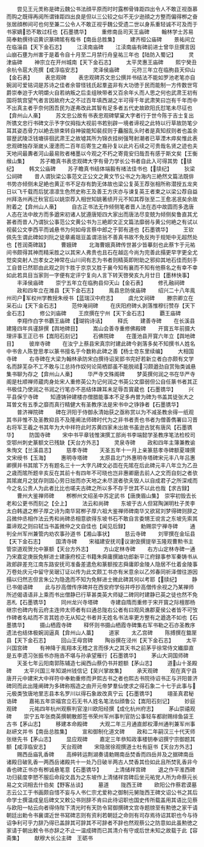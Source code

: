 <!-- { "loadSidebar": true } -->
　　尝见王元羙称是碑云魏公书法顔平原而时时露栁骨锋距四出令人不敢正视亟慕而购之既得再阅所谓锋距四出良是但以三公较之似不无少逊顔之方整而偏得栁之奋张居顔栁间可也何至兼二公令人不敢正视乎魏公受遗二世以身系重轻诚不可及而于书家嫡恐不敢过枉也【石墨镌华】
　　重修南岳司天王庙碑
　　翰林学士苏易简奉勅撰待诏黄识篆碑隂有楷书【南岳总胜集】
　　建齐桓公庙碑
　　景祐间立在临淄县【天下金石志】
　　江渎南庙碑
　　江渎南庙有碑前进士曾华旦撰言因山崩石壅为州害于是着令自十月至二月禁行舟皇祐三年也【陆防入蜀记】
　　灵津庙碑
　　神宗立在开州城南【天下金石志】
　　太平灵惠王庙碑
　　熙宁癸丑余杭令扈大亮撰【咸淳临安志】
　　灵泽侯庙碑
　　元符三年立在临朐县天仰山【金石表】
　　表忠观碑
　　表忠观碑苏文忠公撰并书结法不能如罗池老笔亦自婉润可爱铭词是苏诗之佳者余甞怪钱氏起羣盗非有大功徳于民而能制一方传数世穹爵崇奉迨于大明爝火自若纳叛之后圭组映带者又百余年乆而人思之何也武肃王初有国将筑宫望气者言因故府大之不过百年填西湖之半可得千年武肃笑曰岂有千年而中不出真主者乎奈何困吾民为遂弗改此其智有足多者五代史故欧阳氏怼笔未尽征也【弇州山人槀】
　　苏文忠公故有书表忠观碑擘窠大字者行于世今陈于吉士复出所镌文忠行书碑文示予字仅拇指大视前书若别辟一境者谛视之此特以行草故防笔少耳其姿态骨力以絶去排束转自神骏能知裴叔则于麤服乱头时者是真知叔则者也盖余甞歴武陵泛钱塘徘徊武肃王之故墟其所为锦衣挂树强弩射潮者已草湮木瘁矣惟此表忠观碑独存渐嵗乆漫漶而二百年后寄生之裔孙复以此片石续之可贵哉名贤之迹也夫天地间最夀者河山最易败者楮墨以今观之不朽之寄竟安归哉吾有感于斯文矣【王衡缑山集】
　　苏子瞻真书表忠观碑大字有骨力学长公书者自此入可得其势【牍纪】
　　韩文公庙碑
　　苏子瞻真书结体端毅有禇法佳书也【牍纪】
　　狄梁公祠碑
　　昔人谓狄梁公事范文正公文之黄文节公书之为海内三絶然文篇法既俳书势亦倾侧未足絶也黄正书不足存有韵无体故也梁公复英王荐张相所称潜授五龙夹日以飞千载而后犹凛凛生色然史称王及善王方庆亦与谏复英王者柬之以梁公荐自益州拜洛州再迁秋官后以姚崇荐入相世知姚著绩开元不知其荐张至二王愈冺冺矣余故附着之【弇州山人槀】
　　自古正书法无作倾侧笔者晋人法在态中故圆而多逸唐人态在法中故方而多遒宋初诸人犹遵唐矩四大家出而唐法尽变兢为倾侧矣鲁直其尤甚者而昔人乃谓狄公事范公文黄公书为三絶即文正文篇法靡弱与黄公何絶之有试以视裴公文李西平而诚悬书为何如母言蔡中郎之于郭有道也【石墨镌华】
　　王钦佩先生谓此碑如刘阮之徒章甫爼豆盖谓涪翁不善真书故不免反拘于规矩中无超然处也【苍润斋碑跋】
　　曹娥碑
　　北海曹娥真碑传世甚少皆摹刻也此蔡卞于元祐间书颇得其神而精采胜之以其宋人弗贵也且石在越迄今尚为完善此搨更早字更全尤觉奕奕射人岂孝女之神常在山川间有志为书者则精英即附助之邪抑其地石佳而刻手工自昔已然耶由此观之则卞胜于京京又胜于襄今知有襄而不知有他蔡名之有幸不幸如此若具目当家则一字便有定评宁复向人言下转天啓癸亥九月廿日【墨林快事】
　　丰泽侯庙碑
　　崇宁五年立在临朐县仰天山【金石表】
　　修孔融祠碑
　　政和四年立在潍县【天下金石志】
　　鳯县忠防侯庙碑
　　绍兴二十八年鳯州司户军权州学教授朱绶书【蓝瑞汉中府志】
　　虞允文祠碑
　　滕宗卿立在采石山【天下金石志】
　　范仲淹祠碑
　　在庆阳府碑乆剥落惟穆衍赞存【天下金石志】
　　修公刘庙碑
　　王庶撰在宁州【天下金石志】
　　覇王庙碑
　　李翔作白字书覇王庙碑【瑚钩诗话】
　　释氏
　　建善寺碑
　　在长溪县建隆四年呉谨辞撰【舆地碑目】
　　嵩山会善寺重修佛殿碑
　　开寳五年前摄大理评事王正已书【嵩阳石刻记】
　　石佛院碑
　　在蓬池县开寳六年立【舆地碑目】
　　彼岸寺碑
　　在汝宁上蔡县宋真宗时建此碑今剥落多矣不知撰书人姓名中书舎人陈登思孝以篆书擅名于今数称此碑之善【杨士竒东里续编】
　　大相国寺碑
　　右寺碑在大梁为翰林承防宋白撰待诏吴郢书完好若新立者白亦颇有文学名而辞芜杂不工不敢与江总持作奴何论简栖郢虽不能脱祗习颇遒劲自赏殆类诚悬集书聊为存之【弇州山人槀】
　　华严寺文殊阁碑
　　梦英撰何润之书在华严寺　阁是杜顺禅师蔵肉身处宋人重修英公为记何润之书英公文靡弱但公自任篆书者其正书极佳乃使润之书润之行笔亦不恶结体踈耳未足辱吾寳蔵也【石墨镌华】
　　兴平县保宁寺碑
　　知遵铸钟建楼亦僧腊能事本不足多冉曽为碑为书盖其徒张大之耳曽文有五季之靡而真行精健大有圣教序法是宋书中之铮铮者【石墨镌华】
　　普济禅院碑
　　碑在汧阳于侍御永清始获之亟称赏以为不减圣教余得一纸观其书非惟不及圣教抑且不及隆阐法师碑时代为之非书者责也书者为僧善儁署曰习晋右将军王羲之书其年为大中祥符此时苏黄四家未出故书虽逊古犹有唐风【石墨镌华】
　　防国寺碑
　　宋中书平章钱惟演撰工部尚书李端懿学圣教序笔法检校司空鄂州刺史篆额文已残缺【天台方外志】
　　灵泉寺碑
　　政和四年主簿兼教谕朱恂文【兰溪县志】
　　慈孝寺碑
　　天圣五年十一月上亲篆慈孝寺碑额夏竦撰文宋绶书【玉海】
　　惠明寺塔碑
　　太原县北门外惠明寺塔碑宋元丰八年吕惠卿撰并书其隂下方有题名三十一大字凡碑文必靣在先隂在后此碑元丰八年立为乙丑之歳而隂所题辛亥反在其前十有四年不可晓也岂非惠卿磨去前人之文而自刻之者欤其隂嵗月之犹存则固心劳日拙而亦天地之未尽泯者欤夫毁人以自成君子之所深戒而今之名公贵人为此者比比也嗟夫古碑之所以多不存于世其不以此也哉【求古録】
　　曹州大鉴禅师碑
　　栁栁州文绍圣中苏定武书【唐庚眉山集】　崇寜初毁去长老和公更书而刻之【仝上】
　　法云和尚碑
　　东坡于古人但冩陶渊明杜子羙李太白韩退之栁子厚之诗为南华冩栁子厚六祖大鉴禅师碑南华又欲冩刘梦得碑则辞之吕微仲丞相作法云秀和尚碑丞相意欲得东坡书石不敢自言委甥王谠言之东坡先索其藁谛观之则曰轼当书盖微仲之文自佳也【闻见后録】
　　勅赐崇宁禅寺碑
　　通判全州军州兼管内劝农事孙道书【湘山事状】
　　慈云寺碑
　　刘宰撰在金坛县【天下金石志】
　　国清寺碑
　　宋福建安抚司议谢伋撰提举玉隆观曹勲书主管崇道观贺允中篆额【天台方外志】
　　方山定林寺碑
　　右方山定林寺碑一通乃宋嘉定庚辰免觧进士建康府校正书籍朱舜庸撰廸功郎新平江府録事参军秦铸书从政郎辟差充江南东路安抚司准备差遣危和篆额按志舜庸即金陵人隐居不仕着金陵事万卷处庆元中留守吴琚订证以传为此文颇工书亦有米意余以乙邜春同祈泽僧往游因搨以归然志但言朱公为隐逸而不知为免觧进士微此碑其何以考耶【牍纪】
　　静已书偈语碑
　　此与抄高僧传序碑并在西安府学俗并呼抄高僧传余视之乃某禅师所述偈语语非上乘而书出僧静已行草甚类英大师疑二碑同时建静已英之徒也然不免恶札【石墨镌华】
　　同州龙兴寺塔碑
　　寺建自隋而重修于宋开寳之际檀那杨继宗也碑内有云府主连帅太师者有曰通总陇右公者有曰观风谯郡夏侯公者皆不可攷作碑者名岵而不言其姓亦无从知之书者并无姓名书法率更方整有之遒逸不如也【石墨镌华】
　　摄山栖霞寺碑
　　释怀则书摄山栖霞寺碑集右军书勒之石亦圣教序遗法也结体极婉润逼真【弇州山人藁】
　　道家
　　太乙宫碑
　　陈搏撰在盩厔县【天下金石志】
　　回山王母宫碑
　　陶谷撰在泾州【天下金石志】
　　太平兴国宫碑
　　有神降于鳯翔本无稽之言而侈大之其天书之前茅乎徐常侍文纎靡直是五李遗习张振书亦拖沓不堪与孙承望雁行【石墨镌华】
　　茅山大洞国师碑
　　天圣七年云阳南郭陈辅造七闽西山蔡仍书并题额【茅山志】
　　道山十圣殿碑
　　太平兴国三年知湖州钱信记【吴兴掌故集】
　　承天观碑
　　观在真宁县唐开元中建宋大中祥符中奉勅重修而尹熙古书之者也熙古书院待诏书正与汧阳普济碑同而此出隆阐碑为多碑称剏造之由开元帝梦羣仙使求之得石象二十七于此事与元极类攷唐地里志县本名罗川以得石象故改真宁云【石墨镌华】
　　翊圣真君秘诰碑
　　嘉祐五年崇福宫立石无书人姓名笔法似顔鲁公【嵩阳石刻记】
　　妙庭观碑
　　元祐四年杭州观察判官湟川欧阳经撰【成化杭州府志】
　　茅山崇禧观碑
　　崇宁五年张商英撰朝散郎签书荣州军州事判官防公事轻车都尉赐绯鱼袋王古书【茅山志】
　　移建本命殿碑
　　大观二年三月通直郎权潭州通判兼军州事赵岍文并书【南岳总胜集】
　　宣和御制化道文碑
　　政和二年嗣汉三十代天师张继先书【茅山志】
　　显应观碑
　　嘉定三年叅知政事楼钥奉诏撰宁宗御题其额【咸淳临安志】
　　天台观碑
　　宋隐居徐观撰道士杜有庭书【天台方外志】
　　赐西岳庙乳香碑
　　高绅转运荆湖奏请勅赐南岳焚香而四岳并及之据碑南岳诸殿日破乳香一两西岳诸殿共十一处乃日破半两古人焚香其俭如此且所焚乳香非今香也碑正书亦有栁诚悬笔意【石墨镌华】
　　上清储祥宫碑
　　退之作平淮西碑功归裴度李愬不服后命段文昌为之东坡作上清储祥宫碑后坐元祐党人所为命蔡元长易之文词相去什伯矣【野客丛谈】
　　墓道
　　陇西王碑
　　欧阳公作蔡君谟墓志云公工于书画颇自惜不妄与人书仁宗尤爱称之御制元舅陇西王碑文诏公书之其后命学士撰温成皇后碑文又敕公书则辞不肯曰此待诏职也国史传所载盖用其语比见蔡与欧阳一帖云向者得侍陛下清光时有天防令冩御撰碑文宫寺题牓至有勲徳之家干请朝廷出勅令书襄谓近世书冩碑志则有资利若朝廷之命则有司存焉待诏其职也今与待诏争利可乎力辞乃得已盖辞其可辞其不可辞者不辞也然观蔡公之防意如此虽勲徳之家请于朝出敕令书亦辞之不止一温成碑而已其清介有守或后世未知之故载于此【容斋集】
　　献穆大长公主碑　王砺书
